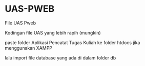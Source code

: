 # UAS-PWEB
File UAS Pweb

Kodingan file UAS yang lebih rapih (mungkin)

paste folder Aplikasi Pencatat Tugas Kuliah ke folder htdocs jika menggunakan XAMPP

lalu import file database yang ada di dalam folder db
